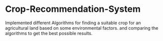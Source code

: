 # Crop-Recommendation-System
Implemented different Algorithms for finding a suitable crop for an agricultural land based on some environmental factors. and comparing the algorithms to get the best possible results.
